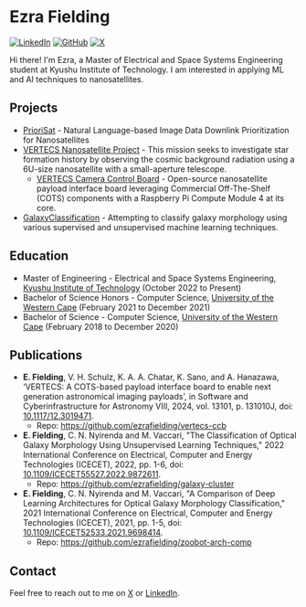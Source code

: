 # Ezra Fielding

[![LinkedIn](https://img.shields.io/badge/LinkedIn-blue)](https://www.linkedin.com/in/ezra-fielding/) [![GitHub](https://img.shields.io/github/followers/ezrafielding.svg?style=social&label=Follow)](https://github.com/ezrafielding) [![X](https://img.shields.io/twitter/follow/ezrafielding.svg?style=social)](https://x.com/ezrafielding)

Hi there! I'm Ezra, a Master of Electrical and Space Systems Engineering student at Kyushu Institute of Technology. I am interested in applying ML and AI techniques to nanosatellites.

## Projects

- [PrioriSat](https://github.com/ezrafielding/PrioriSat) - Natural Language-based Image Data Downlink Prioritization for Nanosatellites
- [VERTECS Nanosatellite Project](https://vertecs-project.com/) - This mission seeks to investigate star formation history by observing the cosmic background radiation using a 6U-size nanosatellite with a small-aperture telescope.
  - [VERTECS Camera Control Board](https://github.com/ezrafielding/vertecs-ccb) - Open-source nanosatellite payload interface board leveraging Commercial Off-The-Shelf (COTS) components with a Raspberry Pi Compute Module 4 at its core.
- [GalaxyClassification](https://github.com/ezrafielding/GalaxyClassification) - Attempting to classify galaxy morphology using various supervised and unsupervised machine learning techniques.


## Education

- Master of Engineering - Electrical and Space Systems Engineering, [Kyushu Institute of Technology](https://www.kyutech.ac.jp/english/) (October 2022 to Present)
- Bachelor of Science Honors - Computer Science, [University of the Western Cape](https://www.uwc.ac.za/) (February 2021 to December 2021)
- Bachelor of Science - Computer Science, [University of the Western Cape](https://www.uwc.ac.za/) (February 2018 to December 2020)

## Publications
- **E. Fielding**, V. H. Schulz, K. A. A. Chatar, K. Sano, and A. Hanazawa, ‘VERTECS: A COTS-based payload interface board to enable next generation astronomical imaging payloads’, in Software and Cyberinfrastructure for Astronomy VIII, 2024, vol. 13101, p. 131010J, doi: [10.1117/12.3019471](https://doi.org/10.1117/12.3019471).
  - Repo: https://github.com/ezrafielding/vertecs-ccb
- **E. Fielding**, C. N. Nyirenda and M. Vaccari, "The Classification of Optical Galaxy Morphology Using Unsupervised Learning Techniques," 2022 International Conference on Electrical, Computer and Energy Technologies (ICECET), 2022, pp. 1-6, doi: [10.1109/ICECET55527.2022.9872611](https://doi.org/10.1109/ICECET55527.2022.9872611).
  - Repo: https://github.com/ezrafielding/galaxy-cluster
- **E. Fielding**, C. N. Nyirenda and M. Vaccari, "A Comparison of Deep Learning Architectures for Optical Galaxy Morphology Classification," 2021 International Conference on Electrical, Computer and Energy Technologies (ICECET), 2021, pp. 1-5, doi: [10.1109/ICECET52533.2021.9698414](https://doi.org/10.1109/ICECET52533.2021.9698414).
  - Repo: https://github.com/ezrafielding/zoobot-arch-comp

## Contact

Feel free to reach out to me on [X](https://x.com/ezrafielding) or [LinkedIn](https://www.linkedin.com/in/ezra-fielding/).

